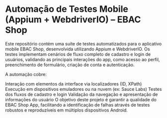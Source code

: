 # Automação de Testes Mobile (Appium + WebdriverIO) – EBAC Shop

Este repositório contém uma suíte de testes automatizados para o aplicativo mobile EBAC Shop, desenvolvida utilizando Appium e WebdriverIO. Os testes implementam cenários de fluxo completo de cadastro e login de usuários, validando as principais interações do app, como acesso ao perfil, preenchimento de formulário, criação de conta e autenticação.

A automação cobre:

Interação com elementos da interface via localizadores (ID, XPath)
Execução em dispositivos emuladores ou na nuvem (ex: Sauce Labs)
Testes dos fluxos de cadastro e login
Validação da navegação e apresentação de informações do usuário
O objetivo deste projeto é garantir a qualidade do EBAC Shop App, facilitando a identificação de falhas através de testes robustos e reproduzíveis em múltiplos dispositivos Android.
